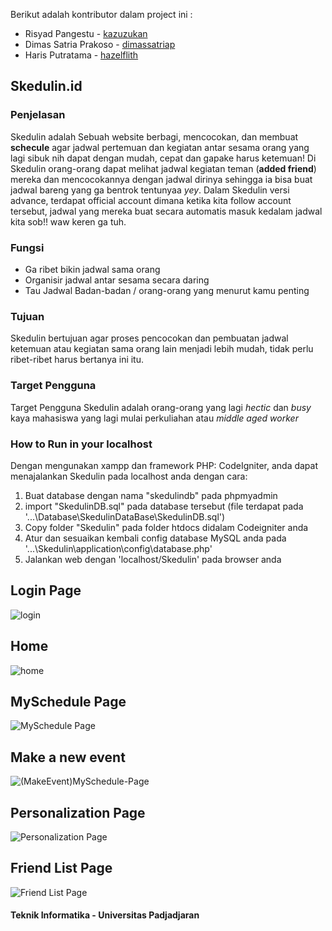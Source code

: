 Berikut adalah kontributor dalam project ini :

   * Risyad Pangestu - [kazuzukan](https://github.com/kazuzukan)
   * Dimas Satria Prakoso - [dimassatriap](https://github.com/dimassatriap)
   * Haris Putratama - [hazelflith](https://github.com/hazelflith)
   
## Skedulin.id ##


### Penjelasan ###
Skedulin adalah Sebuah website berbagi, mencocokan, dan membuat **schecule** agar jadwal pertemuan dan kegiatan antar sesama orang yang lagi sibuk nih dapat dengan mudah, cepat dan gapake harus ketemuan! Di Skedulin orang-orang dapat melihat jadwal kegiatan teman (**added friend**) mereka dan mencocokannya dengan jadwal dirinya sehingga ia bisa buat jadwal bareng yang ga bentrok tentunyaa *yey*. Dalam Skedulin versi advance, terdapat official account dimana ketika kita follow account tersebut, jadwal yang mereka buat secara automatis masuk kedalam jadwal kita sob!! waw keren ga tuh.

### Fungsi ###
  * Ga ribet bikin jadwal sama orang
  * Organisir jadwal antar sesama secara daring
  * Tau Jadwal Badan-badan / orang-orang yang menurut kamu penting
  
### Tujuan ###
Skedulin bertujuan agar proses pencocokan dan pembuatan jadwal ketemuan atau kegiatan sama orang lain menjadi lebih mudah, tidak perlu ribet-ribet harus bertanya ini itu.

### Target Pengguna ###
Target Pengguna Skedulin adalah orang-orang yang lagi *hectic* dan *busy* kaya mahasiswa yang lagi mulai perkuliahan atau *middle aged worker*

### How to Run in your localhost ###
Dengan mengunakan xampp dan framework PHP: CodeIgniter, anda dapat menajalankan Skedulin pada localhost anda dengan cara: 
  1. Buat database dengan nama "skedulindb" pada phpmyadmin
  2. import "SkedulinDB.sql" pada database tersebut (file terdapat pada '...\Database\SkedulinDataBase\SkedulinDB.sql')
  3. Copy folder "Skedulin" pada folder htdocs didalam Codeigniter anda
  4. Atur dan sesuaikan kembali config database MySQL anda pada '...\Skedulin\application\config\database.php'
  5. Jalankan web dengan 'localhost/Skedulin' pada browser anda
  
## Login Page ##
![login](https://github.com/dimassatriap/Skedulin/blob/master/Mockup/Implementation/Login.png)

## Home ##
![home](https://github.com/dimassatriap/Skedulin/blob/master/Mockup/Implementation/Home.png)

## MySchedule Page ##
![MySchedule Page](https://github.com/dimassatriap/Skedulin/blob/master/Mockup/Implementation/MySchedule-Page.png)

## Make a new event ##
![(MakeEvent)MySchedule-Page](https://github.com/dimassatriap/Skedulin/blob/master/Mockup/Implementation/(MakeEvent)MySchedule-Page.png)

## Personalization Page ##
![Personalization Page](https://github.com/dimassatriap/Skedulin/blob/master/Mockup/Implementation/Personalization-Page.png)

## Friend List Page ##
![Friend List Page ](https://github.com/dimassatriap/Skedulin/blob/master/Mockup/Implementation/FriendsList-Page.png)



#### Teknik Informatika - Universitas Padjadjaran ####
